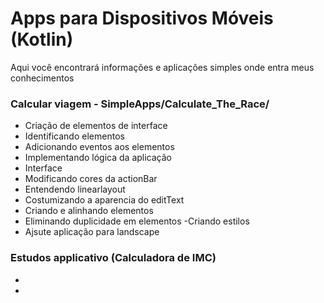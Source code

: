 # Apps para Dispositivos Móveis (Kotlin)

Aqui você encontrará informações e aplicações simples onde entra meus conhecimentos

### Calcular viagem  -  SimpleApps/Calculate_The_Race/

- Criação de elementos de interface
- Identificando elementos
- Adicionando eventos aos elementos
- Implementando lógica da aplicação
- Interface
- Modificando cores da actionBar
- Entendendo linearlayout
- Costumizando a aparencia do editText
- Criando e alinhando elementos
- Eliminando duplicidade em elementos -Criando estilos
- Ajsute aplicação para landscape

### Estudos applicativo (Calculadora de IMC)

-
-
